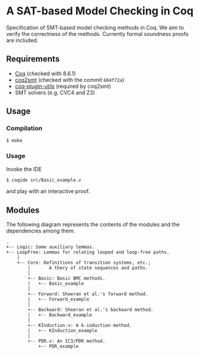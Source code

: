 # A SAT-based Model Checking in Coq

Specification of SMT-based model checking methods in Coq.
We aim to verify the correctness of the methods.
Currently formal soundness proofs are included.

## Requirements

- [Coq](https://coq.inria.fr) (checked with 8.6.1)
- [coq2smt](https://github.com/wangjwchn/coq2smt) (checked with the commit `604f72a`)
- [coq-plugin-utils](https://github.com/gmalecha/coq-plugin-utils) (required by coq2smt)
- SMT solvers (e.g. CVC4 and Z3)

## Usage

### Compilation

```.sh
$ make
```

### Usage

Invoke the IDE
```.sh
$ coqide src/Basic_example.v
```
and play with an interactive proof.

## Modules

The following diagram represents the contents of the modules and the dependencies among them.

```
.
+-- Logic: Some auxiliary lemmas.
+-- LoopFree: Lemmas for relating looped and loop-free paths.
    |
    +-- Core: Definitions of transition systems, etc.;
        |       A thery of state sequences and paths.
        |
        +-- Basic: Basic BMC methods.
        |   +-- Basic_example
        |
        +-- Forward: Sheeran et al.'s forward method.
        |   +-- Forward_example
        |
        +-- Backward: Sheeran et al.'s backward method.
        |   +-- Backward_example
        |
        +-- KInduction.v: A k-induction method.
        |   +-- KInduction_example
        |
        +-- PDR.v: An IC3/PDR method.
            +-- PDR_example
```            
